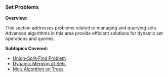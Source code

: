 ### **Set Problems**

**Overview:**

This section addresses problems related to managing and querying sets. Advanced algorithms in this area provide efficient solutions for dynamic set operations and queries.

**Subtopics Covered:**

- [Union-Split-Find Problem](./Extended_Euclid’s_Algorithm/README.md)
- [Dynamic Merging of Sets](./Extended_Euclid’s_Algorithm/README.md)
- [Mo’s Algorithm on Trees](./Extended_Euclid’s_Algorithm/README.md)
